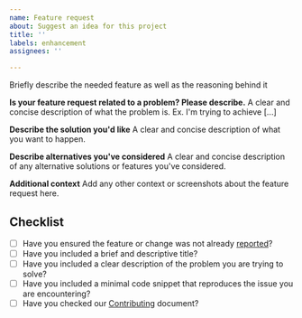 ```yaml
---
name: Feature request
about: Suggest an idea for this project
title: ''
labels: enhancement
assignees: ''

---
```


Briefly describe the needed feature as well as the reasoning behind it

**Is your feature request related to a problem? Please describe.**
A clear and concise description of what the problem is. Ex. I'm trying to achieve [...]

**Describe the solution you'd like**
A clear and concise description of what you want to happen.

**Describe alternatives you've considered**
A clear and concise description of any alternative solutions or features you've considered.

**Additional context**
Add any other context or screenshots about the feature request here.

## Checklist

- [ ] Have you ensured the feature or change was not already [reported](https://github.com/NeurodataWithoutBorders/pynwb/issues)?
- [ ] Have you included a brief and descriptive title?
- [ ] Have you included a clear description of the problem you are trying to solve?
- [ ] Have you included a minimal code snippet that reproduces the issue you are encountering?
- [ ] Have you checked our [Contributing](https://github.com/NeurodataWithoutBorders/pynwb/blob/dev/docs/CONTRIBUTING.rst) document?
